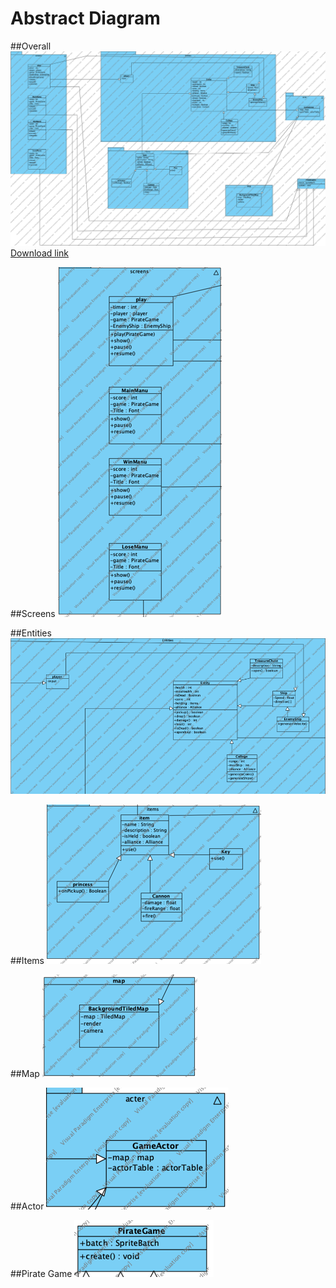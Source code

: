 # Abstract Diagram

##Overall
![image1](abstract-diagrams/Eng1-abstract.png)
[Download link](https://drive.google.com/file/d/1rCOfen_K05364sL4Dc6sFEuYs9O7jDDj/view?usp=sharing)

##Screens
![image2](abstract-diagrams/Screen.png)

##Entities
![image3](abstract-diagrams/Entities.png)

##Items
![image4](abstract-diagrams/Item.png)

##Map
![image5](abstract-diagrams/Map.png)

##Actor
![image6](abstract-diagrams/Actor.png)

##Pirate Game
![image7](abstract-diagrams/PirateGame.png)